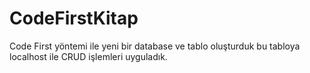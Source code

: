 # CodeFirstKitap
Code First yöntemi ile yeni bir database ve tablo oluşturduk bu tabloya localhost ile CRUD işlemleri uyguladık.
